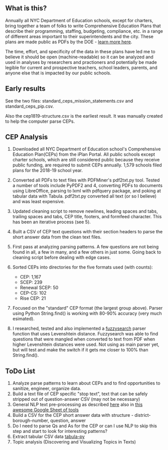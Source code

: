 ## What is this?

Annually all NYC Department of Education schools, except for charters, bring together a team of folks to write Comprehensive Education Plans that describe their programming, staffing, budgeting, compliance, etc. in a range of different areas important to their superintendents and the city. These plans are made public as PDFs by the DOE - [learn more here](https://www.schools.nyc.gov/get-involved/families/school-leadership-team/comprehensive-education-plans).

The time, effort, and specificity of the data in these plans have led me to believe it should be open (machine-readable) so it can be analyzed and used in analyses by researchers and practioners and potentially be made legible for current and prospective teachers, school leaders, parents, and anyone else that is impacted by our public schools.

## Early results

See the two files: standard_ceps_mission_statements.csv and standard_ceps_pip.csv.

Also the cep1819-structure.csv is the earliest result. It was manually created to help the computer parse CEPs.

## CEP Analysis

1. Downloaded all NYC Department of Education school's Comprehensive Education Plan(CEPs) from the iPlan Portal. All public schools except charter schools, which are still considered public because they receive public funding, are required to submit CEPs annually. 1,579 schools filed plans for the 2018-19 school year.

2. Converted all PDFs to text files with PDFMiner's pdf2txt.py tool. Tested a number of tools include PyPDF2 and 4, converting PDFs to documents using LibreOffice, parsing to lxml with pdfquery package, and poking at tabular data with Tabula. pdf2txt.py converted all text (or so I believe) and was least expensive. 

3. Updated cleaning script to remove newlines, leading spaces and tabs, trailing spaces and tabs, CEP title, footers, and formfeed character. This has been an iterative process (see 5).

4. Built a CSV of CEP text questions with their section headers to parse the short answer data from the clean text files.

5. First pass at analyzing parsing patterns. A few questions are not being found in all, a few in many, and a few others in just some. Going back to cleaning script before dealing with edge cases.

6. Sorted CEPs into directories for the five formats used (with counts):
    * CEP: 1,167
    * SCEP: 239
    * Renewal SCEP: 50
    * CEP-CS: 102
    * Rise CEP: 21

7. Focused on the "standard" CEP format (the largest group above). Parser using Python String.find() is working with 80-90% accuracy (very much esimated).

8. I researched, tested and also implemented a [fuzzysearch](https://github.com/taleinat/fuzzysearch) parser function that uses Levenshtein distance. Fuzzysearch was able to find questions that were mangled when converted to text from PDF when higher Levenshtein distances were used. Not using as main parser yet, but will test and make the switch if it gets me closer to 100% than String.find().


## ToDo List

1. Analyze parse patterns to learn about CEPs and to find opportunities to sanitize, engineer, organize data.
1. Build a text file of CEP specific "stop text", text that can be safely stripped out of question-answer CSV (may not be necessary)
1. General NLP text pre-processing as described [here](https://medium.com/@datamonsters/text-preprocessing-in-python-steps-tools-and-examples-bf025f872908) also in [this awesome Google Sheet of tools](https://docs.google.com/spreadsheets/d/1-9rMhfcmxFv2V2Q5ZWn1FfLDZZYsuwb1eoSp9CiEEOg/edit#gid=1112515333)
1. Build a CSV for the CEP short answer data with structure - district-borough-number, question, answer
1. Do I need to parse Qs and As for the CEP or can I use NLP to skip this step and start to look for interesting patterns?
1. Extract tabular CSV data [tabula-py](https://github.com/chezou/tabula-py)
1. Topic analysis (Discovering and Visualizing Topics in Texts)


